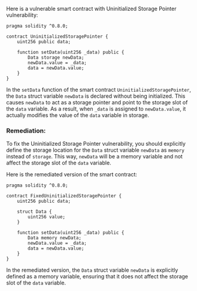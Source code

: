 Here is a vulnerable smart contract with Uninitialized Storage Pointer vulnerability:

```solidity
pragma solidity ^0.8.0;

contract UninitializedStoragePointer {
    uint256 public data;

    function setData(uint256 _data) public {
        Data storage newData;
        newData.value = _data;
        data = newData.value;
    }
}
```

In the `setData` function of the smart contract `UninitializedStoragePointer`, the `Data` struct variable `newData` is declared without being initialized. This causes `newData` to act as a storage pointer and point to the storage slot of the `data` variable. As a result, when `_data` is assigned to `newData.value`, it actually modifies the value of the `data` variable in storage.

### Remediation:
To fix the Uninitialized Storage Pointer vulnerability, you should explicitly define the storage location for the `Data` struct variable `newData` as `memory` instead of `storage`. This way, `newData` will be a memory variable and not affect the storage slot of the `data` variable.

Here is the remediated version of the smart contract:

```solidity
pragma solidity ^0.8.0;

contract FixedUninitializedStoragePointer {
    uint256 public data;

    struct Data {
        uint256 value;
    }

    function setData(uint256 _data) public {
        Data memory newData;
        newData.value = _data;
        data = newData.value;
    }
}
```

In the remediated version, the `Data` struct variable `newData` is explicitly defined as a memory variable, ensuring that it does not affect the storage slot of the `data` variable.